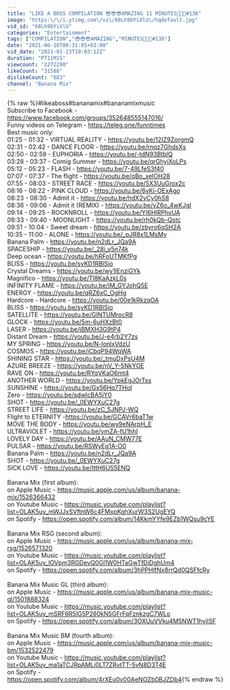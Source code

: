 ```yaml
---
title: "LIKE A BOSS COMPILATION 😎😎😎AMAZING 11 MINUTES🍉🍒🍓#136"
image: "https:\/\/i.ytimg.com\/vi\/68Lh9bYiXlU\/hqdefault.jpg"
vid_id: "68Lh9bYiXlU"
categories: "Entertainment"
tags: ["COMPILATION","😎😎😎AMAZING","MINUTES🍉🍒🍓#136"]
date: "2021-06-10T00:31:05+03:00"
vid_date: "2021-01-23T10:03:12Z"
duration: "PT11M1S"
viewcount: "2272290"
likeCount: "31588"
dislikeCount: "883"
channel: "Banana Mix"
---
```

{% raw %}#likeaboss#bananamix#bananamixmusic<br />Subscribe to Facebook - <a rel="nofollow" target="blank" href="https://www.facebook.com/groups/352648555147016/">https://www.facebook.com/groups/352648555147016/</a> <br />Funny videos on Telegram - <a rel="nofollow" target="blank" href="https://teleg.one/funntimes">https://teleg.one/funntimes</a><br />Best music only:<br />01:25 - 01:32 - VIRTUAL REALITY - <a rel="nofollow" target="blank" href="https://youtu.be/12IZ9ZorgmQ">https://youtu.be/12IZ9ZorgmQ</a><br />02:31 - 02:42 - DANCE FLOOR - <a rel="nofollow" target="blank" href="https://youtu.be/rnqz7GhdsXs">https://youtu.be/rnqz7GhdsXs</a><br />02:50 - 02:59 - EUPHORIA - <a rel="nofollow" target="blank" href="https://youtu.be/-tdN93BtblQ">https://youtu.be/-tdN93BtblQ</a>   <br />03:28 - 03:37 - Comig Summer - <a rel="nofollow" target="blank" href="https://youtu.be/qrGhyjXoLPs">https://youtu.be/qrGhyjXoLPs</a><br />05:12 - 05:23 - FLASH - <a rel="nofollow" target="blank" href="https://youtu.be/7-49LfeS3f40">https://youtu.be/7-49LfeS3f40</a><br />07:07 - 07:37 - The flight - <a rel="nofollow" target="blank" href="https://youtu.be/qBo_xeIOH28">https://youtu.be/qBo_xeIOH28</a><br />07:55 - 08:03 - STREET RACE - <a rel="nofollow" target="blank" href="https://youtu.be/5X3UuGrox2c">https://youtu.be/5X3UuGrox2c</a><br />08:16 - 08:22 - PINK CLOUD - <a rel="nofollow" target="blank" href="https://youtu.be/6vKi-OExAgo">https://youtu.be/6vKi-OExAgo</a>  <br />08:23 - 08:30 - Admit it - <a rel="nofollow" target="blank" href="https://youtu.be/hdX2vCy0hS8">https://youtu.be/hdX2vCy0hS8</a> <br />08:36 - 09:06 - Admit it (REMIX) - <a rel="nofollow" target="blank" href="https://youtu.be/vZ6o_4wKJgI">https://youtu.be/vZ6o_4wKJgI</a> <br />09:14 - 09:25 - ROCKNROLL - <a rel="nofollow" target="blank" href="https://youtu.be/YI6HlRPhvUA">https://youtu.be/YI6HlRPhvUA</a><br />09:33 - 09:40 - MOONLIGHT - <a rel="nofollow" target="blank" href="https://youtu.be/rh0kQb-Qstc">https://youtu.be/rh0kQb-Qstc</a><br />09:51 - 10:04 - Sweet dream - <a rel="nofollow" target="blank" href="https://youtu.be/zbyro6qSH2A">https://youtu.be/zbyro6qSH2A</a> <br />10:35 - 11:00 - ALONE - <a rel="nofollow" target="blank" href="https://youtu.be/_pJR8x1LMsMv">https://youtu.be/_pJR8x1LMsMv</a><br />Banana Palm - <a rel="nofollow" target="blank" href="https://youtu.be/n2dLr_JQa9A">https://youtu.be/n2dLr_JQa9A</a> <br />SPACESHIP - <a rel="nofollow" target="blank" href="https://youtu.be/_28i_v5n74k">https://youtu.be/_28i_v5n74k</a><br />Deep ocean - <a rel="nofollow" target="blank" href="https://youtu.be/hRFoUTMKfPg">https://youtu.be/hRFoUTMKfPg</a>  <br />BLISS - <a rel="nofollow" target="blank" href="https://youtu.be/syKD1RBlSjo">https://youtu.be/syKD1RBlSjo</a> <br />Crystal Dreams - <a rel="nofollow" target="blank" href="https://youtu.be/wy1IEnziGYk">https://youtu.be/wy1IEnziGYk</a><br />Magnifico - <a rel="nofollow" target="blank" href="https://youtu.be/Tl8KaAzkL0s">https://youtu.be/Tl8KaAzkL0s</a><br />INFINITY FLAME - <a rel="nofollow" target="blank" href="https://youtu.be/iM_GYJohQ5E">https://youtu.be/iM_GYJohQ5E</a><br />ENERGY - <a rel="nofollow" target="blank" href="https://youtu.be/qRZ6xC_OgHg">https://youtu.be/qRZ6xC_OgHg</a><br />Hardcore - Hardcore - <a rel="nofollow" target="blank" href="https://youtu.be/00e1kRkzqOA">https://youtu.be/00e1kRkzqOA</a><br />BLISS - <a rel="nofollow" target="blank" href="https://youtu.be/syKD1RBlSjo">https://youtu.be/syKD1RBlSjo</a> <br />SATELLITE - <a rel="nofollow" target="blank" href="https://youtu.be/GINTUMrocR8">https://youtu.be/GINTUMrocR8</a><br />GLOCK - <a rel="nofollow" target="blank" href="https://youtu.be/5m-6uHXzBt0">https://youtu.be/5m-6uHXzBt0</a> <br />LASER - <a rel="nofollow" target="blank" href="https://youtu.be/jBMXH3G9tP4">https://youtu.be/jBMXH3G9tP4</a><br />Distant Dream - <a rel="nofollow" target="blank" href="https://youtu.be/J-e4rb2Y7zs">https://youtu.be/J-e4rb2Y7zs</a><br />MY SPRING - <a rel="nofollow" target="blank" href="https://youtu.be/N-lonlxVdzU">https://youtu.be/N-lonlxVdzU</a><br />COSMOS - <a rel="nofollow" target="blank" href="https://youtu.be/iCbqP94WqWA">https://youtu.be/iCbqP94WqWA</a><br />SHINING STAR - <a rel="nofollow" target="blank" href="https://youtu.be/_tmuDxPsU4M">https://youtu.be/_tmuDxPsU4M</a> <br />AZURE BREEZE - <a rel="nofollow" target="blank" href="https://youtu.be/nV_Y-5NkYOE">https://youtu.be/nV_Y-5NkYOE</a><br />RAVE ON - <a rel="nofollow" target="blank" href="https://youtu.be/RYqVKaO6mt4">https://youtu.be/RYqVKaO6mt4</a> <br />ANOTHER WORLD - <a rel="nofollow" target="blank" href="https://youtu.be/YpkEgJOrTss">https://youtu.be/YpkEgJOrTss</a> <br />SUNSHINE - <a rel="nofollow" target="blank" href="https://youtu.be/Gx56Hq7THoI">https://youtu.be/Gx56Hq7THoI</a> <br />Zero - <a rel="nofollow" target="blank" href="https://youtu.be/sdwIcBA5jY0">https://youtu.be/sdwIcBA5jY0</a> <br />SHOT - <a rel="nofollow" target="blank" href="https://youtu.be/_0EWYXuC27g">https://youtu.be/_0EWYXuC27g</a><br />STREET LIFE - <a rel="nofollow" target="blank" href="https://youtu.be/zC_5JNPJ-WQ">https://youtu.be/zC_5JNPJ-WQ</a> <br />Flight to ETERNITY -<a rel="nofollow" target="blank" href="https://youtu.be/GCAVr6baT1w">https://youtu.be/GCAVr6baT1w</a> <br />MOVE THE BODY - <a rel="nofollow" target="blank" href="https://youtu.be/wy9eNArpH_E">https://youtu.be/wy9eNArpH_E</a> <br />ULTRAVIOLET - <a rel="nofollow" target="blank" href="https://youtu.be/ymZA-fU1hhI">https://youtu.be/ymZA-fU1hhI</a> <br />LOVELY DAY - <a rel="nofollow" target="blank" href="https://youtu.be/AAuN_CMW77E">https://youtu.be/AAuN_CMW77E</a> <br />PULSAR - <a rel="nofollow" target="blank" href="https://youtu.be/RSWyEg1A-O0">https://youtu.be/RSWyEg1A-O0</a> <br />Banana Palm - <a rel="nofollow" target="blank" href="https://youtu.be/n2dLr_JQa9A">https://youtu.be/n2dLr_JQa9A</a> <br />SHOT - <a rel="nofollow" target="blank" href="https://youtu.be/_0EWYXuC27g">https://youtu.be/_0EWYXuC27g</a> <br />SICK LOVE - <a rel="nofollow" target="blank" href="https://youtu.be/IttH6US5ENQ">https://youtu.be/IttH6US5ENQ</a> <br /><br />Banana Mix (first album):<br />on Apple Music - <a rel="nofollow" target="blank" href="https://music.apple.com/us/album/banana-mix/1526366432">https://music.apple.com/us/album/banana-mix/1526366432</a><br />on Youtube Music - <a rel="nofollow" target="blank" href="https://music.youtube.com/playlist?list=OLAK5uy_mWJJxSVftnW6c4FMxpKghXurW3S2UgEYQ">https://music.youtube.com/playlist?list=OLAK5uy_mWJJxSVftnW6c4FMxpKghXurW3S2UgEYQ</a><br />on Spotify - <a rel="nofollow" target="blank" href="https://open.spotify.com/album/14KkmYYfe9EZb1WQsu9cYE">https://open.spotify.com/album/14KkmYYfe9EZb1WQsu9cYE</a><br /><br />Banana Mix RSG (second album):<br />on Apple Music - <a rel="nofollow" target="blank" href="https://music.apple.com/us/album/banana-mix-rsg/1526571320">https://music.apple.com/us/album/banana-mix-rsg/1526571320</a><br />on Youtube Music - <a rel="nofollow" target="blank" href="https://music.youtube.com/playlist?list=OLAK5uy_lOVpm3RGDevQ0Gl1W0HTaGwTfDiDghUm4">https://music.youtube.com/playlist?list=OLAK5uy_lOVpm3RGDevQ0Gl1W0HTaGwTfDiDghUm4</a><br />on Spotify - <a rel="nofollow" target="blank" href="https://open.spotify.com/album/3hPPHlfNx8rrQd0QSFfcRy">https://open.spotify.com/album/3hPPHlfNx8rrQd0QSFfcRy</a><br /><br />Banana Mix Music GL (third album): <br />on Apple Music - <a rel="nofollow" target="blank" href="https://music.apple.com/us/album/banana-mix-music-gl/1501888324">https://music.apple.com/us/album/banana-mix-music-gl/1501888324</a><br />on Youtube Music - <a rel="nofollow" target="blank" href="https://music.youtube.com/playlist?list=OLAK5uy_mSRF6R5lG5P260kN5GFrFqFznkzgC7WLo">https://music.youtube.com/playlist?list=OLAK5uy_mSRF6R5lG5P260kN5GFrFqFznkzgC7WLo</a><br />on Spotify - <a rel="nofollow" target="blank" href="https://open.spotify.com/album/3OXUuVVku4M5NWT1hyilSF">https://open.spotify.com/album/3OXUuVVku4M5NWT1hyilSF</a><br /><br />Banana Mix Music BM (fourth album): <br />on Apple Music - <a rel="nofollow" target="blank" href="https://music.apple.com/us/album/banana-mix-music-bm/1532522479">https://music.apple.com/us/album/banana-mix-music-bm/1532522479</a><br />on Youtube Music - <a rel="nofollow" target="blank" href="https://music.youtube.com/playlist?list=OLAK5uy_ma1aTCJRpAMLi0LT7ZRvtTT-5vN8D3T4E">https://music.youtube.com/playlist?list=OLAK5uy_ma1aTCJRpAMLi0LT7ZRvtTT-5vN8D3T4E</a><br />on Spotify - <a rel="nofollow" target="blank" href="https://open.spotify.com/album/4rXEu0v00AeNOZb0BJZDb4">https://open.spotify.com/album/4rXEu0v00AeNOZb0BJZDb4</a>{% endraw %}
